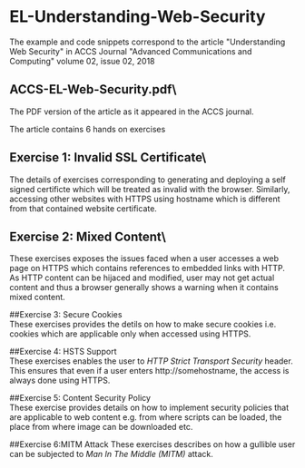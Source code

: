 # EL-Understanding-Web-Security
The example and code snippets correspond to the article "Understanding Web Security" 
in ACCS Journal "Advanced Communications and Computing" volume 02, issue 02, 2018

## ACCS-EL-Web-Security.pdf\
  The PDF version of the article as it appeared in the ACCS journal.
  
The article contains 6 hands on exercises 
## Exercise 1: Invalid SSL Certificate\
The details of exercises corresponding to generating and deploying a self signed certificte which will be treated as invalid with the browser.
Similarly, accessing other websites with HTTPS using hostname which is different from that contained website certificate.

## Exercise 2: Mixed Content\
These exercises exposes the issues faced when a user accesses a web page on HTTPS which contains references to embedded links with HTTP. 
As HTTP content can be hijaced and modified, user may not get actual content and thus a browser generally shows a warning when it contains mixed content.

##Exercise 3: Secure Cookies\
These exercises provides the detils on how to make secure cookies i.e. cookies which are applicable only when accessed using HTTPS.

##Exercise 4: HSTS Support\
These exercises enables the user to *HTTP Strict Transport Security* header. This ensures that even if a user enters http://somehostname, 
the access is always done using HTTPS.

##Exercise 5: Content Security Policy\
These exercise provides details on how to implement security policies that are applicable to web content e.g. from where scripts can be loaded,
the place from where image can be downloaded etc.

##Exercise 6:MITM Attack
These exercises describes on how a gullible user can be subjected to *Man In The Middle (MITM)* attack.
